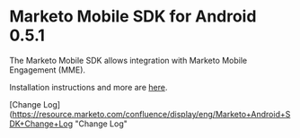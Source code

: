 # Marketo Mobile SDK for Android 0.5.1

The Marketo Mobile SDK allows integration with Marketo Mobile Engagement (MME).  

Installation instructions and more are [here](http://developers.marketo.com/documentation/mobile/ "Marketo for Mobile").

[Change Log](https://resource.marketo.com/confluence/display/eng/Marketo+Android+SDK+Change+Log "Change Log"
